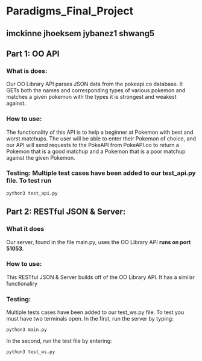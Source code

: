 # Paradigms_Final_Project
imckinne  jhoeksem  jybanez1  shwang5
-----------------------------

## Part 1: OO API
### What is does:
Our OO Library API parses JSON data from the pokeapi.co database. It GETs both the names and corresponding types of various pokemon and matches a given pokemon with the types it is strongest and weakest against.

### How to use: 
 The functionality of this API is to help a beginner at Pokemon with best and worst matchups. The user will be able to enter their Pokemon of choice, and our API will send requests to the PokeAPI from PokeAPI.co to return a Pokemon that is a good matchup and a Pokemon that is a poor matchup against the given Pokemon. 

### Testing: Multiple test cases have been added to our test_api.py file. To test run 
```
python3 test_api.py
```

## Part 2: RESTful JSON & Server: 
### What it does 
Our server, found in the file main.py, uses the OO Library API **runs on port 51053**. 

### How to use: 
This RESTful JSON & Server builds off of the OO Library API. It has a similar functionaliry 

### Testing: 
Multiple tests cases have been added to our test_ws.py file. To test you must have two terminals open. 
In the first, run the server by typing: 
```
python3 main.py
```
In the second, run the test file by entering: 
```
python3 test_ws.py
```